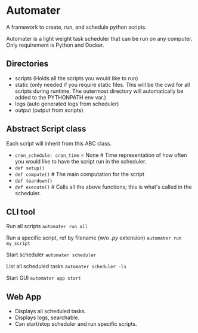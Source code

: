 # Automater
A framework to create, run, and schedule python scripts.

Automater is a light weight task scheduler that can be run on any computer. Only requirement is Python and Docker.

## Directories
  - scripts (Holds all the scripts you would like to run)
  - static (only needed if you require static files. This will be the cwd for all scripts during runtime. The outermost directory will automatically be added to the PYTHONPATH env var.)
  - logs (auto generated logs from scheduler)
  - output (output from scripts)

## Abstract Script class
Each script will inherit from this ABC class.
  - `cron_schedule: cron_time` = None  # Time representation of how often you would like to have the script run in the scheduler.
  - `def setup()`
  - `def compute()`  # The main computation for the script
  - `def teardown()`
  - `def execute()`  # Calls all the above functions; this is what's called in the scheduler.

## CLI tool
Run all scripts
`automater run all`

Run a specific script, ref by filename (w/o *.py* extension)
`automater run my_script`

Start scheduler
`automater scheduler`

List all scheduled tasks
`automater scheduler -ls`

Start GUI
`automater app start`

## Web App
  - Displays all scheduled tasks.
  - Displays logs, searchable.
  - Can start/stop scheduler and run specific scripts.